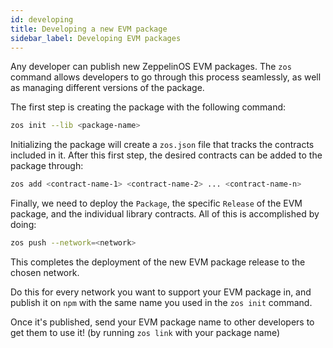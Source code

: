 ```yaml
---
id: developing
title: Developing a new EVM package
sidebar_label: Developing EVM packages
---
```


Any developer can publish new ZeppelinOS EVM packages. The `zos` command allows developers to go through this process seamlessly, as well as managing different versions of the package. 

The first step is creating the package with the following command:
```sh
zos init --lib <package-name>
```
Initializing the package will create a `zos.json` file that tracks the contracts included in it. After this first step, the desired contracts can be added to the package through:
```sh
zos add <contract-name-1> <contract-name-2> ... <contract-name-n>
```

Finally, we need to deploy the `Package`, the specific `Release` of the EVM package, and the individual library contracts. All of this is accomplished by doing:
```sh
zos push --network=<network>
```
This completes the deployment of the new EVM package release to the chosen network. 

Do this for every network you want to support your EVM package in, and publish it on `npm` with the same name you used in the `zos init` command.

Once it's published, send your EVM package name to other developers to get them to use it! (by running `zos link` with your package name)

